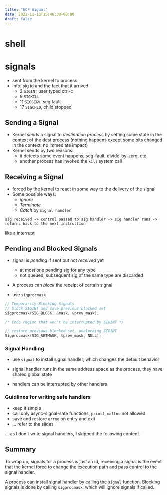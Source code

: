 ```yaml
---
title: "ECF Signal"
date: 2022-11-13T15:46:38+08:00
draft: false
---
```


# shell

# signals


- sent from the kernel to process
- info: sig id and the fact that it arrived
  - 2 `SIGINT` user typed ctrl-c
  - 9 `SIGKILL`
  - 11 `SIGSEGV`: seg fault
  - 17 `SIGCHLD`, child stopped

## Sending a Signal

- Kernel *sends* a signal to *destination process* by setting some state in the context of the dest process (nothing happens except some bits changed in the context, no immediate impact)
- Kernel sends by two reasons:
  - it detects some event happens, seg-fault, divide-by-zero, etc.
  - another process has invoked the `kill` system call

## Receiving a Signal

- forced by the kernel to react in some way to the delivery of the signal
- Some possible ways:
  - *ignore*
  - *Terminate*
  - *Catch* by `signal handler`

```
sig received -> control passed to sig handler -> sig handler runs -> returns back to the next instruction
```

like a interrupt

## Pending and Blocked Signals

- signal is *pending* if sent but not *received* yet
  - at most one pending sig for any type
  - not queued, subsequent sig of the same type are discarded

- A process can *block* the receipt of certain signal
- use `sigprocmask`

```c
// Temporarily Blocking Signals
// block SIGINT and save previous blocked set
Sigprocmask(SIG_BLOCK, &mask, &prev_mask);

/* Code region that won't be interrupted by SIGINT */

// restore previous blocked set, unblocking SIGINT
Sigprocmask(SIG_SETMASK, &prev_mask, NULL);
```

### Signal Handling 

- use `signal` to install signal handler, which changes the default behavior

- signal handler runs in the same address space as the process, they have shared global state

- handlers can be interrupted by other handlers

### Guidlines for writing safe handlers

- keep it simple
- call only async-signal-safe functions, `printf`, `malloc` not allowed
- save and restore `errno` on entry and exit
- ... refer to the slides


... as I don't write signal handlers, I skipped the following content.

## Summary
To wrap up, signals for a process is just an id, receiving a signal is the event that the kernel force to change the execution path and pass control to the signal handler.

A process can install signal handler by calling the `signal` function. Blocking signals is done by calling `sigprocmask`, which will ignore signals if called.
